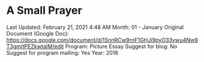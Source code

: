 # A Small Prayer

Last Updated: February 21, 2021 4:48 AM
Month: 01 - January
Original Document (Google Doc): https://docs.google.com/document/d/1SnnRCw9rnF1GHJi9pyO33vwu4Nw9T3gmltPEZkwtaIM/edit
Program: Picture Essay
Suggest for blog: No
Suggest for program mailing: Yes
Year: 2018